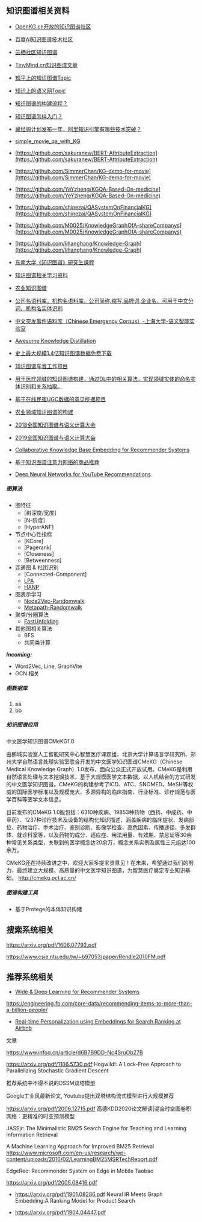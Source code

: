 

## 知识图谱相关资料



- [OpenKG.cn开放的知识图谱社区](http://blog.openkg.cn/)
- [百度AI知识图谱技术社区](https://ai.baidu.com/forum/topic/list/174/0)
- [云栖社区知识图谱](https://yq.aliyun.com/tags/type_blog-tagid_17200/?spm=a2c4e.11153940.blogcont208444.7.da357c34K3yOPj)
- [TinyMind.cn知识图谱文章](https://www.tinymind.cn/search?filter=%E7%9F%A5%E8%AF%86%E5%9B%BE%E8%B0%B1)


- [知乎上的知识图谱Topic](https://www.zhihu.com/topic/19838204/hot)
- [知识上的语义网Topic](https://www.zhihu.com/topic/19551341/hot)
- [知识图谱的构建流程？](https://www.zhihu.com/question/299907037)
- [知识图谱怎样入门？](https://www.zhihu.com/question/52368821/answer/138745422)
- [藏经阁计划发布一年，阿里知识引擎有哪些技术突破？](https://yq.aliyun.com/articles/696145?utm_content=g_1000049786)


- [simple_movie_qa_with_KG](https://github.com/IrvingBei/simple_movie_qa_with_KG)

- [https://github.com/sakuranew/BERT-AttributeExtraction](https://github.com/sakuranew/BERT-AttributeExtraction)

- [https://github.com/SimmerChan/KG-demo-for-movie](https://github.com/SimmerChan/KG-demo-for-movie)

- [https://github.com/YeYzheng/KGQA-Based-On-medicine](https://github.com/YeYzheng/KGQA-Based-On-medicine)

- [https://github.com/shinezai/QASystemOnFinancialKG](https://github.com/shinezai/QASystemOnFinancialKG)

- [https://github.com/M0025/KnowledgeGraphOfA-shareCompanys](https://github.com/M0025/KnowledgeGraphOfA-shareCompanys)

- [https://github.com/lihanghang/Knowledge-Graph](https://github.com/lihanghang/Knowledge-Graph)

- [东南大学《知识图谱》研究生课程](https://github.com/npubird/KnowledgeGraphCourse)

- [知识图谱相关学习资料](https://github.com/husthuke/awesome-knowledge-graph)

- [农业知识图谱](https://github.com/qq547276542/Agriculture_KnowledgeGraph)

- [公司名语料库。机构名语料库。公司简称,缩写,品牌词,企业名。可用于中文分词、机构名实体识别](https://github.com/wainshine/Company-Names-Corpus)

- [中文突发事件语料库（Chinese Emergency Corpus）-上海大学-语义智能实验室](https://github.com/shijiebei2009/CEC-Corpus)

- [Awesome Knowledge Distillation](https://github.com/dkozlov/awesome-knowledge-distillation)


- [史上最大规模1.4亿知识图谱数据免费下载](https://github.com/ownthink/KnowledgeGraph)

- [知识图谱车音工作项目](https://github.com/qiu997018209/KnowledgeGraph)

- [用于医疗领域的知识图谱构建，通过DL中的相关算法，实现领域实体的命名实体识别和关系抽取。](https://github.com/anxiang1836/insurance_ner_nre)

- [基于在线民宿UGC数据的意见挖掘项目](https://github.com/CarryChang/Customer_Satisfaction_Analysis)


- [农业领域知识图谱的构建](https://github.com/zhangyqCS/KnowledgeGraph_Agriculture)

- [2018全国知识图谱与语义计算大会](http://www.ccks2018.cn/)
- [2019全国知识图谱与语义计算大会](http://www.ccks2019.cn/)
- [Collaborative Knowledge Base Embedding for
Recommender Systems](https://www.kdd.org/kdd2016/papers/files/adf0066-zhangA.pdf)
- [基于知识图谱注意力网络的商品推荐](https://arxiv.org/pdf/1905.07854.pdf)
- [Deep Neural Networks for YouTube Recommendations](http://static.googleusercontent.com/media/research.google.com/en//pubs/archive/45530.pdf)



##### 图算法

* 图特征
	* [树深度/宽度]
	* [N-阶度]
	* [HyperANF]
* 节点中心性指标
	* [KCore]
	* [Pagerank]
	* [Closeness]
	* [Betweenness]
* 连通图 & 社团识别
	* [Connected-Component]
	* [LPA](../example/lpa.cc)
	* [HANP](../example/hanp.cc)
* 图表示学习
	* [Node2Vec-Randomwalk](../example/node2vec_randomwalk.cc)
	* [Metapath-Randomwalk](../example/metapath_randomwalk.cc)
* 聚类/分圈算法
	* [FastUnfolding](../example/fast_unfolding_simple.cc)
* 其他图相关算法
	* BFS
	* 共同类计算

***Incoming:***

* Word2Vec, Line, GraphVite
* GCN 相关



##### 图数据库
1. aa
2. bb



#####  知识图谱应用


中文医学知识图谱CMeKG1.0

由鹏城实验室人工智能研究中心智慧医疗课题组、北京大学计算语言学研究所、郑州大学自然语言处理实验室联合开发的中文医学知识图谱CMeKG（Chinese Medical Knowledge Graph）1.0发布，面向公众正式开放试用。CMeKG是利用自然语言处理与文本挖掘技术，基于大规模医学文本数据，以人机结合的方式研发的中文医学知识图谱。CMeKG的构建参考了ICD、ATC、SNOMED、MeSH等权威的国际医学标准以及规模庞大、多源异构的临床指南、行业标准、诊疗规范与医学百科等医学文本信息。

目前发布的CMeKG 1.0版包括：6310种疾病、19853种药物（西药、中成药、中草药）、1237种诊疗技术及设备的结构化知识描述，涵盖疾病的临床症状、发病部位、药物治疗、手术治疗、鉴别诊断、影像学检查、高危因素、传播途径、多发群体、就诊科室等，以及药物的成分、适应症、用法用量、有效期、禁忌证等30余种常见关系类型，关联到的医学概念达20余万，概念关系实例及属性三元组达100余万。

CMeKG还在持续改进之中，欢迎大家多提宝贵意见！在未来，希望通过我们的努力，最终建立大规模、高质量的中文医学知识图谱，为智慧医疗奠定专业知识基础。
http://cmekg.pcl.ac.cn/



##### 图谱构建工具

- 基于Protege的本体知识构建

 



 ## 搜索系统相关





 https://arxiv.org/pdf/1606.07792.pdf

  https://www.csie.ntu.edu.tw/~b97053/paper/Rendle2010FM.pdf







## 推荐系统相关
- [Wide & Deep Learning for Recommender Systems](https://arxiv.org/pdf/1606.07792.pdf)


https://engineering.fb.com/core-data/recommending-items-to-more-than-a-billion-people/

- [Real-time Personalization using Embeddings for Search Ranking at Airbnb](https://astro.temple.edu/~tua95067/kdd2018.pdf)



文章

https://www.infoq.cn/article/d6B7B9DD-Nc4SruOb27B

https://arxiv.org/pdf/1106.5730.pdf
Hogwild!: A Lock-Free Approach to Parallelizing Stochastic
Gradient Descent

推荐系统中不得不说的DSSM双塔模型

Google工业风最新论文, Youtube提出双塔结构流式模型进行大规模推荐



https://arxiv.org/pdf/2006.12715.pdf 高德KDD2020论文解读|混合时空图卷积网络：更精准的时空预测模型


JASSjr: The Minimalistic BM25 Search Engine for Teaching and Learning Information Retrieval

A Machine Learning Approach for Improved BM25 Retrieval
https://www.microsoft.com/en-us/research/wp-content/uploads/2016/02/LearningBM25MSRTechReport.pdf

EdgeRec: Recommender System on Edge in Mobile Taobao

https://arxiv.org/pdf/2005.08416.pdf

- https://arxiv.org/pdf/1901.08286.pdf Neural IR Meets Graph Embedding:A Ranking Model for Product Search

- https://arxiv.org/pdf/1904.04447.pdf

